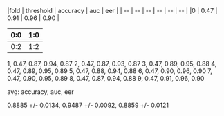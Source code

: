 |fold | threshold | accuracy | auc | eer |
| -- | -- | -- | -- | -- | -- |
|0 | 0.47 | 0.91 | 0.96 | 0.90 |

| 0:0 | 1:0 |
| -- | -- |
| 0:2 | 1:2 |

1, 0.47, 0.87, 0.94, 0.87
2, 0.47, 0.87, 0.93, 0.87
3, 0.47, 0.89, 0.95, 0.88
4, 0.47, 0.89, 0.95, 0.89
5, 0.47, 0.88, 0.94, 0.88
6, 0.47, 0.90, 0.96, 0.90
7, 0.47, 0.90, 0.95, 0.89
8, 0.47, 0.87, 0.94, 0.88
9, 0.47, 0.91, 0.96, 0.90

avg: accuracy, auc, eer
 
0.8885 +/- 0.0134, 0.9487 +/- 0.0092, 0.8859 +/- 0.0121